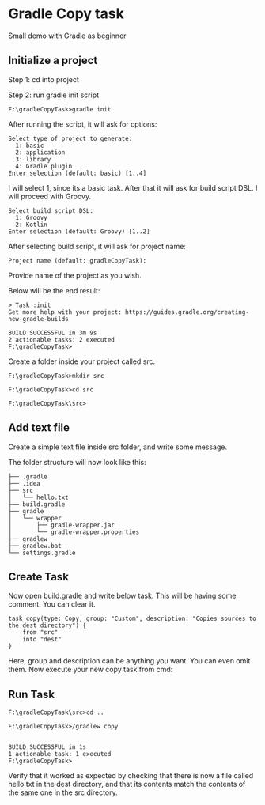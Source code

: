 # Gradle Copy task
Small demo with Gradle as beginner

## Initialize a project

Step 1: cd into project


Step 2: run gradle init script

```dif
F:\gradleCopyTask>gradle init
```

After running the script, it will ask for options:

```dif
Select type of project to generate:
  1: basic
  2: application
  3: library
  4: Gradle plugin
Enter selection (default: basic) [1..4]
```
I will select 1, since its a basic task. After that it will ask for build script DSL. I will proceed with Groovy.
```dif
Select build script DSL:
  1: Groovy
  2: Kotlin
Enter selection (default: Groovy) [1..2]
```
After selecting build script, it will ask for project name:
```dif
Project name (default: gradleCopyTask):       
```
Provide name of the project as you wish.

Below will be the end result:
```dif
> Task :init
Get more help with your project: https://guides.gradle.org/creating-new-gradle-builds

BUILD SUCCESSFUL in 3m 9s
2 actionable tasks: 2 executed
F:\gradleCopyTask>      
```
Create a folder inside your project called src.

```dif
F:\gradleCopyTask>mkdir src

F:\gradleCopyTask>cd src

F:\gradleCopyTask\src>
```
## Add text file
Create a simple text file inside src folder, and write some message.

The folder structure will now look like this:
```dif
├── .gradle
├── .idea
├── src
│   └── hello.txt
├── build.gradle  
├── gradle
│   └── wrapper
│       ├── gradle-wrapper.jar  
│       └── gradle-wrapper.properties  
├── gradlew  
├── gradlew.bat  
└── settings.gradle  
```
## Create Task
Now open build.gradle and write below task. This will be having some comment. You can clear it.

```
task copy(type: Copy, group: "Custom", description: "Copies sources to the dest directory") {
    from "src"
    into "dest"
}
```
Here, group and description can be anything you want. You can even omit them. Now execute your new copy task from cmd:

## Run Task
```
F:\gradleCopyTask\src>cd ..

F:\gradleCopyTask>/gradlew copy


BUILD SUCCESSFUL in 1s
1 actionable task: 1 executed
F:\gradleCopyTask>          

```
Verify that it worked as expected by checking that there is now a file called hello.txt in the dest directory, and that its contents match the contents of the same one in the src directory.
